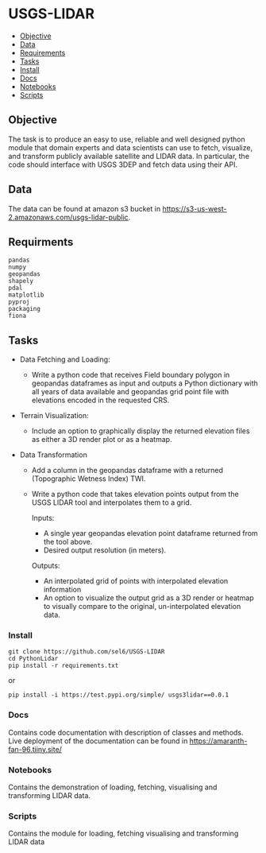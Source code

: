 # USGS-LIDAR

  - [Objective](#objective)
  - [Data](#data)
  - [Requirements](#requirements)
  - [Tasks](#tasks)
  - [Install](#install)
  - [Docs](#docs)
  - [Notebooks](#notebooks)
  - [Scripts](#scripts)

 
## Objective
The task is to produce an easy to use, reliable and well designed python module that domain experts and data scientists can use to fetch, visualize, and transform publicly available satellite and LIDAR data. In particular, the code should interface with USGS 3DEP and fetch data using their API. 


## Data

The data can be found at amazon s3 bucket in https://s3-us-west-2.amazonaws.com/usgs-lidar-public.

## Requirments

```
pandas
numpy
geopandas
shapely
pdal
matplotlib
pyproj
packaging
fiona
 ```
 
## Tasks

* Data Fetching and Loading:
  * Write a python code that receives Field boundary polygon in geopandas dataframes as input and outputs a Python dictionary with all years of data           available and geopandas grid point file with elevations encoded in the requested CRS.

* Terrain Visualization:
  * Include an option to graphically display the returned elevation files as either a 3D render plot or as a heatmap. 

* Data Transformation 
  * Add a column in the geopandas dataframe with a returned (Topographic Wetness Index) TWI.
  * Write a python code that takes elevation points output from the USGS LIDAR tool and interpolates them to a grid.
    
    Inputs:
      * A single year geopandas elevation point dataframe returned from the tool above.
      * Desired output resolution (in meters).    
    
    Outputs:

     * An interpolated grid of points with interpolated elevation information
     * An option to visualize the output grid as a 3D render or heatmap to visually compare to the original, un-interpolated elevation data.

### Install

```
git clone https://github.com/sel6/USGS-LIDAR
cd PythonLidar
pip install -r requirements.txt
```
or

```
pip install -i https://test.pypi.org/simple/ usgs3lidar==0.0.1
```
### Docs

Contains code documentation with description of classes and methods. 
Live deployment of the documentation can be found in https://amaranth-fan-96.tiiny.site/

### Notebooks

Contains the demonstration of loading, fetching, visualising and transforming LIDAR data.

### Scripts

Contains the module for loading, fetching visualising and transforming LIDAR data
